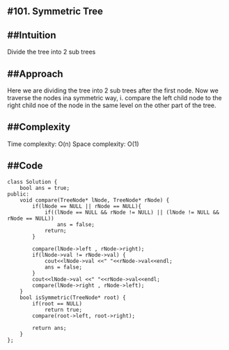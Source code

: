 #**101. Symmetric Tree**
--------------------------------------------

##**Intuition**
-------------------
Divide the tree into 2 sub trees

##**Approach**
------------------
Here we are dividing the tree into 2 sub trees after the first node.
Now we traverse the nodes ina symmetric way, i. compare the left child node to the right child noe of the node in the same level on the other part of the tree.

##**Complexity**
------------------
Time complexity: O(n)
Space complexity: O(1)

##**Code**
-----------------
```
class Solution {
    bool ans = true;
public:
    void compare(TreeNode* lNode, TreeNode* rNode) {
        if(lNode == NULL || rNode == NULL){
            if((lNode == NULL && rNode != NULL) || (lNode != NULL && rNode == NULL))
                ans = false;
            return;
        }

        compare(lNode->left , rNode->right);
        if(lNode->val != rNode->val) {
            cout<<lNode->val <<" "<<rNode->val<<endl;
            ans = false;
        }
        cout<<lNode->val <<" "<<rNode->val<<endl;
        compare(lNode->right , rNode->left);
    }
    bool isSymmetric(TreeNode* root) {
        if(root == NULL)
            return true;
        compare(root->left, root->right);

        return ans;
    }
};
```